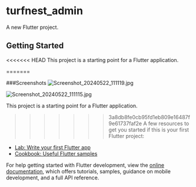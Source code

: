 # turfnest_admin



A new Flutter project.

## Getting Started

<<<<<<< HEAD
This project is a starting point for a Flutter application.

=======



###Screenshots
![Screenshot_20240522_111119.jpg](https://github.com/AswinAzikar/TurfNest_Admin/assets/65263396/2688c1c4-d77d-4782-bab9-1b8fdd153842)

![Screenshot_20240522_111115.jpg](https://github.com/AswinAzikar/TurfNest_Admin/assets/65263396/3d54db36-7001-4f6a-b30d-2c87846dd569)



This project is a starting point for a Flutter application.





>>>>>>> 3a8db8fe0cb95fd1eb809e16487f9e61737faf2e
A few resources to get you started if this is your first Flutter project:

- [Lab: Write your first Flutter app](https://docs.flutter.dev/get-started/codelab)
- [Cookbook: Useful Flutter samples](https://docs.flutter.dev/cookbook)

For help getting started with Flutter development, view the
[online documentation](https://docs.flutter.dev/), which offers tutorials,
samples, guidance on mobile development, and a full API reference.

